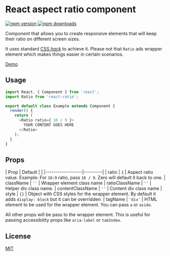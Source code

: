 # React aspect ratio component

[![npm version](https://img.shields.io/npm/v/react-ratio.svg?style=flat-square)](https://www.npmjs.com/package/react-ratio)
[![npm downloads](https://img.shields.io/npm/dm/react-ratio.svg?style=flat-square)](https://www.npmjs.com/package/react-ratio)

Component that allows you to create responsive elements that will keep their ratio on different screen sizes.

It uses standard [CSS *hack*](https://codepen.io/stanko/pen/EoJLNq) to achieve it.
Please not that `Ratio` ads wrapper element which makes things easier in certain scenarios.

[Demo](stanko.github.io/react-ratio/)

## Usage

```js
import React, { Component } from 'react';
import Ratio from 'react-ratio';

export default class Example extends Component {
  render() {
    return (
      <Ratio ratio={ 16 / 9 }>
        YOUR CONTENT GOES HERE
      </Ratio>
    );
  }
}
```

## Props

| Prop             | Default | |
|------------------|---------|
| ratio            | `1`     | Aspect ratio value. Example: For `16:9` ratio, pass `16 / 9`. Zero will default it back to one.
| className        | `''`    | Wrapper element class name
| ratioClassName   | `''`    | Helper div class name.
| contentClassName | `''`    | Content div class name
| style            | `{}`    | Object with CSS styles for the wrapper element. By default it adds `display: block` but it can be overridden.
| tagName          | `'div'` | HTML element to be used for the wrapper element. You can pass `a` or `aside`.

All other props will be pass to the wrapper element. This is useful for passing accessibility props like `aria-label` or `tabIndex`.

## License

[MIT](https://github.com/Stanko/react-ratio/blob/master/LICENSE)

